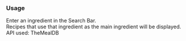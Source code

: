 ### Usage

Enter an ingredient in the Search Bar. <br />
Recipes that use that ingredient as the main ingredient will be displayed. <br />
API used: TheMealDB <br/>
